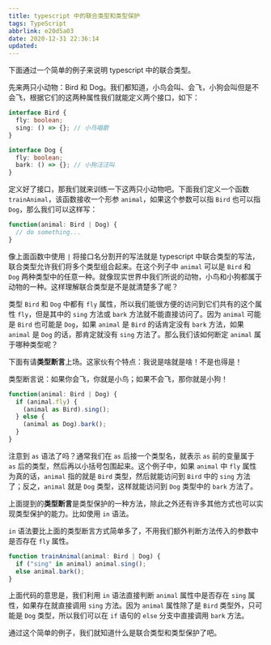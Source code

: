 ```yaml
---
title: typescript 中的联合类型和类型保护
tags: TypeScript
abbrlink: e20d5a03
date: 2020-12-31 22:36:14
updated:
---
```


下面通过一个简单的例子来说明 typescript 中的联合类型。

先来两只小动物：Bird 和 Dog。我们都知道，小鸟会叫、会飞，小狗会叫但是不会飞，根据它们的这两种属性我们就能定义两个接口，如下：

```ts
interface Bird {
  fly: boolean;
  sing: () => {}; // 小鸟唱歌
}

interface Dog {
  fly: boolean;
  bark: () => {}; // 小狗汪汪叫
}
```

<!-- more -->

定义好了接口，那我们就来训练一下这两只小动物吧。下面我们定义一个函数 `trainAnimal`，该函数接收一个形参 `animal`，如果这个参数可以指 `Bird` 也可以指 `Dog`，那么我们可以这样写：

```ts
function(animal: Bird | Dog) {
  // do something...
}
```

像上面函数中使用 `|` 将接口名分割开的写法就是 typescript 中联合类型的写法，联合类型允许我们将多个类型组合起来。在这个列子中 `animal` 可以是 `Bird` 和 `Dog` 两种类型中的任意一种。就像现实世界中我们所说的动物，小鸟和小狗都属于动物的一种。这样理解联合类型是不是就清楚多了呢？

类型 `Bird` 和 `Dog` 中都有 `fly` 属性，所以我们能很方便的访问到它们共有的这个属性 `fly`，但是其中的 `sing` 方法或 `bark` 方法就不能直接访问了。因为 `animal` 可能是 `Bird` 也可能是 `Dog`，如果 `animal` 是 `Bird` 的话肯定没有 `bark` 方法，如果 `animal` 是 `Dog` 的话，那肯定就没有 `sing` 方法了。那么我们该如何断定 `animal` 属于哪种类型呢？

下面有请**类型断言**上场。这家伙有个特点：我说是啥就是啥！不是也得是！

类型断言说：如果你会飞，你就是小鸟；如果不会飞，那你就是小狗！

```ts
function(animal: Bird | Dog) {
  if (animal.fly) {
    (animal as Bird).sing();
  } else {
    (animal as Dog).bark();
  }
}
```

注意到 `as` 语法了吗？通常我们在 `as` 后接一个类型名，就表示 `as` 前的变量属于 `as` 后的类型，然后再以小括号包围起来。这个例子中，如果 `animal` 中 `fly` 属性为真的话，`animal` 指的就是 `Bird` 类型，然后就能访问到 `Bird` 中的 `sing` 方法了；反之，`animal` 就是 `Dog` 类型，这样就能访问到 `Dog` 类型中的 `bark` 方法了。

上面提到的**类型断言**是类型保护的一种方法，除此之外还有许多其他方式也可以实现类型保护的能力。比如使用 `in` 语法。

`in` 语法要比上面的类型断言方式简单多了，不用我们额外判断方法传入的参数中是否存在 `fly` 属性。

```ts
function trainAnimal(animal: Bird | Dog) {
  if ("sing" in animal) animal.sing();
  else animal.bark();
}
```

上面代码的意思是，我们利用 `in` 语法直接判断 `animal` 属性中是否存在 `sing` 属性，如果存在就直接调用 `sing` 方法。因为 `animal` 属性除了是 `Bird` 类型外，只可能是 `Dog` 类型，所以我们可以在 `if` 语句的 `else` 分支中直接调用 `bark` 方法。

通过这个简单的例子，我们就知道什么是联合类型和类型保护了吧。

